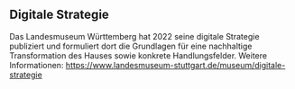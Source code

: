 ## Digitale Strategie
Das Landesmuseum Württemberg hat 2022 seine digitale Strategie publiziert und formuliert dort die Grundlagen für eine nachhaltige Transformation des Hauses sowie konkrete Handlungsfelder. Weitere Informationen: https://www.landesmuseum-stuttgart.de/museum/digitale-strategie

